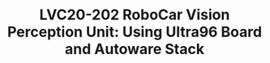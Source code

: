 ---
categories:
- lvc20
description: Autonomous vehicles are becoming a part of normal life as companies,
  universities and foundations are heavily investing in projects to aid its research
  and development. One such initiative that has taken up wide acceptance by the automotive
  community is Autoware Foundation. This project supports self-driving mobility and
  has been adopted by over 100 companies and 40 vehicles. 96Boards, Autoware Foundation
  and its members (Xilinx, AutoCore) have teamed up to design an Autonomous driving
  solution using a customized Ultra96 Board and the Autoware stack. Using a distributed
  system design we will demonstrate some of the key autonomous driving features, which
  will also have the potential to be deployed as an ADAS module.<br /> <br /> The
  talk will describe in detail the design and implementation of the vision perception
  unit of RoboCar covering the hardware, software features and performance capabilities.
  The vision perception unit performs the main perception tasks in autonomous driving
  including object detection, traffic light detection and self-parking. The algorithms
  and models are open source and have been implemented using Xilinx FPGAs on the Ultra96
  boards. The design of the functional nodes in the autonomous vehicle is distributed
  in nature with the nodes talking to each other over a Distributed Data Service layer
  as a messaging middleware and a real-time kernel to coordinate the actions. We also
  demonstrate the capability of Ultra96 MPSoC technology to handle multiple channels
  of LVDS real time camera and the integration with the Lidar/Radar point cloud fusion
  to feed into the decision making unit of the overall system.<br /> <br /> The presentation
  will also cover the Autoware localization algorithms like NDT and AI object detection
  models like Yolov3. The details of image capture and algorithm processing of the
  vision perception pipeline will be presented along with the performance measurements
  in each phase of the pipeline. We will also be demonstrating the ability to update
  the processing unit capability through OTA. It is envisioned that the core AI engine
  will require regular updates with the latest training values; hence a built-in platform
  level mechanism supporting such capability is essential for real world deployment.
image: /assets/images/featured-images/lvc20/LVC20-202.png
session_id: LVC20-202
session_room: '[Track 1] IoT/Edge/Embedded'
session_slot:
  end_time: 2020-09-23 09:10
  start_time: 2020-09-23 08:45
session_speakers:
- speaker_bio: Ravikumar Chakaravarthy is an Executive at Xilinx Inc. He leads Open
    Source Software development at Xilinx including but not limited to Linux kernel,
    UBoot, OpenAMP, Xen, FreeRTOS, V4L, GStreamer, QEMU, Yocto, TVM/VTA, Autoware
    etc. He is currently leading AI/ML engines and acceleration stacks, System on
    Module solution stacks, Autonomous driving stacks, virtualization and container
    stack, VCU and multimedia software solutions, RFSoC, safety, security, platform
    management and driver development for Xilinx’s next generation MPSoC platforms.
    During two decades in the industry he has lead many projects in Embedded space
    spanning Data Centers, Storage, Aerospace and Defense, Wireless, Automotive, Multimedia
    and Imaging solutions.
  speaker_company: Xilinx
  speaker_image: http://avatars.sched.co/6/a8/10526819/avatar.jpg.320x320px.jpg?a13
  speaker_name: Ravikumar Chakaravarthy
  speaker_position: Xilinx Inc
  speaker_role: attendee, speaker
session_track: Automotive
tag: session
tags: Automotive
title: 'LVC20-202 RoboCar Vision Perception Unit: Using Ultra96 Board and Autoware
  Stack'
---
